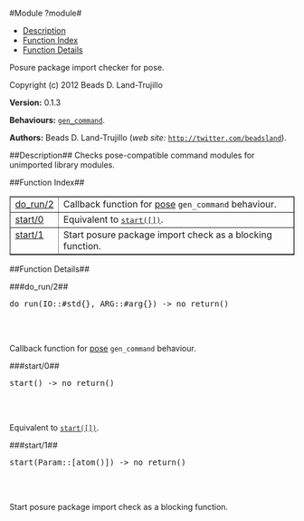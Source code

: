 

#Module ?module#

* [Description](#description)
* [Function Index](#index)
* [Function Details](#functions)


Posure package import checker for pose.

Copyright (c) 2012 Beads D. Land-Trujillo

__Version:__ 0.1.3

__Behaviours:__ [`gen_command`](gen_command.md).

__Authors:__ Beads D. Land-Trujillo (_web site:_ [`http://twitter.com/beadsland`](http://twitter.com/beadsland)).<a name="description"></a>

##Description##
 Checks pose-compatible
command modules for unimported library modules.<a name="index"></a>

##Function Index##


<table width="100%" border="1" cellspacing="0" cellpadding="2" summary="function index"><tr><td valign="top"><a href="#do_run-2">do_run/2</a></td><td>Callback function for
<a href="http://github.com/beadsland/pose">pose</a>
<code>gen_command</code> behaviour.</td></tr><tr><td valign="top"><a href="#start-0">start/0</a></td><td>Equivalent to <a href="#start-1"><tt>start([])</tt></a>.</td></tr><tr><td valign="top"><a href="#start-1">start/1</a></td><td>Start posure package import check as a blocking function.</td></tr></table>


<a name="functions"></a>

##Function Details##

<a name="do_run-2"></a>

###do_run/2##


<pre>do_run(IO::#std{}, ARG::#arg{}) -&gt; no_return()</pre>
<br></br>


Callback function for
[pose](http://github.com/beadsland/pose)
`gen_command` behaviour.<a name="start-0"></a>

###start/0##


<pre>start() -&gt; no_return()</pre>
<br></br>


Equivalent to [`start([])`](#start-1).<a name="start-1"></a>

###start/1##


<pre>start(Param::[atom()]) -&gt; no_return()</pre>
<br></br>


Start posure package import check as a blocking function.